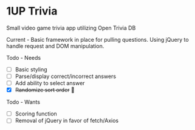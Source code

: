 # 1UP Trivia

Small video game trivia app utilizing Open Trivia DB

Current - Basic framework in place for pulling questions. Using jQuery to handle request and DOM manipulation.

Todo - Needs

* [ ] Basic styling
* [ ] Parse/display correct/incorrect answers
* [ ] Add ability to select answer
* [x] <del>Randomize sort order</del> :tada:

Todo - Wants

* [ ] Scoring function
* [ ] Removal of jQuery in favor of fetch/Axios
